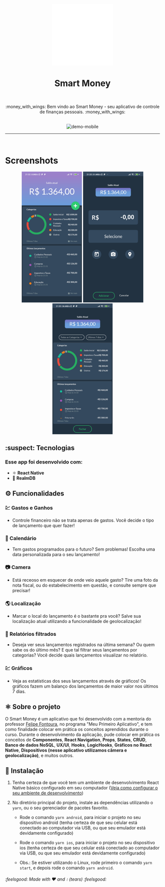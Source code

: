 <h1 align="center">
<br>
  <img src="./github/logo.png" alt="Smart Money" width="200">
<br>
<br>
Smart Money
</h1>

<br/>

<p align="center"> :money_with_wings: Bem vindo ao Smart Money - seu aplicativo de controle de finanças pessoais. :money_with_wings: </p>

<br/>

<div align="center">
  <img src="github/mobile.gif" alt="demo-mobile" height="425">
</div>

<hr />

<br/>

# Screenshots

<div align="center">
  <img src="github/screen1.jpeg" alt="Main Screen" height="425">   <img src="github/screen2.jpeg" alt="New Entry" height="425">   <img src="github/screen3.jpeg" alt="Report" height="425">
</div>

## :suspect: Tecnologias

### Esse app foi desenvolvido com:

- ⚛️ **React Native**
- :ocean: **RealmDB**

## :gear: Funcionalidades

### :chart: Gastos e Ganhos
- Controle financeiro não se trata apenas de gastos. Você decide o tipo de lançamento que quer fazer!

### :calendar: Calendário
- Tem gastos programados para o futuro? Sem problemas! Escolha uma data personalizada para o seu lançamento!

### :camera: Camera
- Está receoso em esquecer de onde veio aquele gasto? Tire uma foto da nota fiscal, ou do estabelecimento em questão, e consulte sempre que precisar!

### :earth_americas: Localização
- Marcar o local do lançamento é o bastante pra você? Salve sua localização atual utilizando a funcionalidade de geolocalização!

### :receipt:	Relatórios filtrados
- Deseja ver seus lançamentos registrados na última semana? Ou quem sabe os do último mês? E que tal filtrar seus lançamentos por categorias? Você decide quais lançamentos visualizar no relatório.

### :chart: Gráficos
- Veja as estatísticas dos seus lançamentos através de gráficos! Os gráficos fazem um balanço dos lançamentos de maior valor nos últimos 7 dias.

## ⚛️ Sobre o projeto

O Smart Money é um aplicativo que foi desenvolvido com a mentoria do professor [Felipe Fontoura](https://devsamurai.com.br/), no programa "Meu Primeiro Aplicativo", e tem como finalidade colocar em prática os conceitos aprendidos durante o curso. Durante o desenvolvimento da aplicação, pude colocar em prática os conceitos de **Componentes**, **React Navigation**, **Props**, **States**, **CRUD**, **Banco de dados NoSQL**, **UX/UI**, **Hooks**, **LogicHooks**, **Gráficos no React Native**, **Dispositivos (nesse aplicativo utilizamos câmera e geolocalização)**, e muitos outros.

## :iphone: Instalação

1. Tenha certeza de que você tem um ambiente de desenvolvimento React Native básico configurado em seu computador ([Veja como configurar o seu ambiente de desenvolvimento](https://reactnative.dev/docs/environment-setup))

2. No diretório principal do projeto, instale as dependências utilizando o `yarn`, ou o seu gerenciador de pacotes favorito.
 
     - Rode o comando `yarn android`, para iniciar o projeto no seu dispositivo android (tenha certeza de que seu celular está conectado ao computador via USB, ou que seu emulador está devidamente configurado)

     - Rode o comando `yarn ios`, para iniciar o projeto no seu dispositivo ios (tenha certeza de que seu celular está conectado ao computador via USB, ou que seu emulador está devidamente configurado)

     - Obs.: Se estiver utilizando o Linux, rode primeiro o comando `yarn start`, e depois rode o comando `yarn android`.

###### :feelsgood: Made with :hearts: and :droplet: (tears) :feelsgood:
